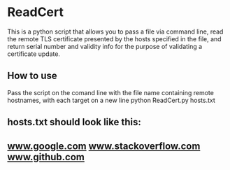 # ReadCert

This is a python script that allows you to pass a file via command line, read the remote TLS certificate presented by the hosts specified in the file, and return serial number and validity info for the purpose of validating a certificate update.

## How to use 

Pass the script on the comand line with the file name containing remote hostnames, with each target on a new line
python ReadCert.py hosts.txt

hosts.txt should look like this:
--------------------
www.google.com
www.stackoverflow.com
www.github.com
--------------------
